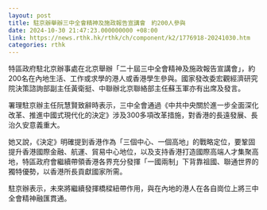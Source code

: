 ```yaml
---
layout: post
title: 駐京辦舉辦三中全會精神及施政報告宣講會　約200人參與
date: 2024-10-30 21:47:23.000000000 +08:00
link: https://news.rthk.hk/rthk/ch/component/k2/1776918-20241030.htm
categories: rthk
---
```


特區政府駐北京辦事處在北京舉辦「二十屆三中全會精神及施政報告宣講會」，約200名在內地生活、工作或求學的港人或香港學生參與。國家發改委宏觀經濟研究院決策諮詢部副主任黃衛挺、中聯辦北京聯絡部主任蘇玉軍亦有出席及發言。

署理駐京辦主任阮慧賢致辭時表示，三中全會通過《中共中央關於進一步全面深化改革、推進中國式現代化的決定》涉及300多項改革措施，對香港的長遠發展、長治久安意義重大。

她又說，《決定》明確提到香港作為「三個中心、一個高地」的戰略定位，要鞏固提升香港國際金融、航運、貿易中心地位，以及支持香港打造國際高端人才集聚高地，特區政府會繼續帶領香港各界充分發揮「一國兩制」下背靠祖國、聯通世界的獨特優勢，以香港所長貢獻國家所需。

駐京辦表示，未來將繼續發揮橋樑紐帶作用，與在內地的港人在各自崗位上將三中全會精神融匯貫通。
